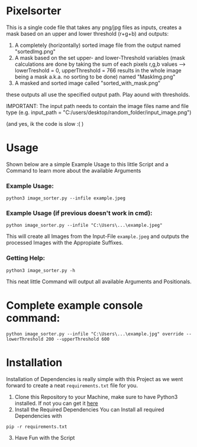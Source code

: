 # Pixelsorter
This is a single code file that takes any png/jpg files as inputs, creates a mask based on an upper and lower threshold (r+g+b) and outputs:

1. A completely (horizontally) sorted image file from the output named "sortedImg.png"
2. A mask based on the set upper- and lower-Threshold variables (mask calculations are done by taking the sum of each pixels r,g,b values --> lowerTreshold = 0, upperThreshold = 766 results in the whole image being a mask a.k.a. no sorting to be done) named "MaskImg.png"
3. A masked and sorted image called "sorted_with_mask.png"


these outputs all use the specified output path. Play aound with thresholds. 

IMPORTANT:
The input path needs to contain the image files name and file type (e.g. input_path = "C:/users/desktop/random_folder/input_image.png")


(and yes, ik the code is slow :(  )


# Usage

Shown below are a simple Example Usage to this little Script and a Command to learn more about the available Arguments
### Example Usage:
```console
python3 image_sorter.py --infile example.jpeg
```
### Example Usage (if previous doesn't work in cmd):
```console
python image_sorter.py --infile "C:\Users\...\example.jpeg"
```

This will create all Images from the Input-File `example.jpeg` and outputs the processed Images with the Appropiate Suffixes.

### Getting Help:

```console
python3 image_sorter.py -h
```

This neat little Command will output all available Arguments and Positionals.

# Complete example console command:

```console
python image_sorter.py --infile "C:\Users\...\example.jpg" override --lowerThreshold 200 --upperThreshold 600
```

# Installation

Installation of Dependencies is really simple with this Project as we went forward to create a neat `requirements.txt` file for you.

1. Clone this Repository to your Machine, make sure to have Python3 installed.
	If not you can get it [here](https://www.python.org/downloads/)
2. Install the Required Dependencies
	You can Install all required Dependencies with
```console
pip -r requirements.txt
```
3. Have Fun with the Script
